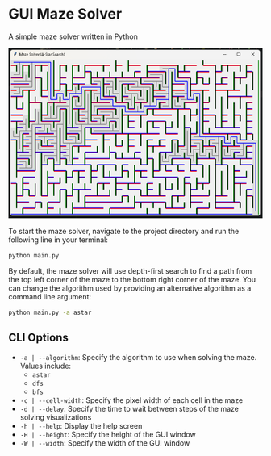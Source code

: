 # GUI Maze Solver

A simple maze solver written in Python

![A screenshot of the maze solver program result after running the A-Star search algorithm](media/screenshot.png)

To start the maze solver, navigate to the project directory and run the following line in your terminal:

```sh
python main.py
```

By default, the maze solver will use depth-first search to find a path from the top left corner of the maze to the bottom right corner of the maze. You can change the algorithm used by providing an alternative algorithm as a command line argument:

```sh
python main.py -a astar
```

## CLI Options

- `-a | --algorithm`: Specify the algorithm to use when solving the maze. Values include:
  - `astar`
  - `dfs`
  - `bfs`
- `-c | --cell-width`: Specify the pixel width of each cell in the maze
- `-d | --delay`: Specify the time to wait between steps of the maze solving visualizations
- `-h | --help`: Display the help screen
- `-H | --height`: Specify the height of the GUI window
- `-W | --width`: Specify the width of the GUI window
